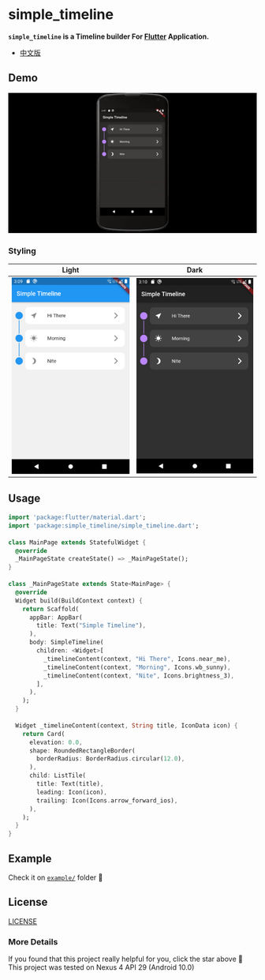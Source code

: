 # simple_timeline

**`simple_timeline` is a Timeline builder For [Flutter](https://flutter.dev/) Application.**

* [中文版](https://github.com/vincnttt/SimpleTimeline/blob/main/README_zh.md)

## Demo

![display](https://github.com/vincnttt/SimpleTimeline/blob/main/screenshots/display.gif)

### Styling

| Light | Dark |
| :---: | :---: |
| ![light-mode](https://github.com/vincnttt/SimpleTimeline/blob/main/screenshots/light.png) |  ![dark-mode](https://github.com/vincnttt/SimpleTimeline/blob/main/screenshots/dark.png) |

## Usage

```dart
import 'package:flutter/material.dart';
import 'package:simple_timeline/simple_timeline.dart';

class MainPage extends StatefulWidget {
  @override
  _MainPageState createState() => _MainPageState();
}

class _MainPageState extends State<MainPage> {
  @override
  Widget build(BuildContext context) {
    return Scaffold(
      appBar: AppBar(
        title: Text("Simple Timeline"),
      ),
      body: SimpleTimeline(
        children: <Widget>[
          _timelineContent(context, "Hi There", Icons.near_me),
          _timelineContent(context, "Morning", Icons.wb_sunny),
          _timelineContent(context, "Nite", Icons.brightness_3),
        ],
      ),
    );
  }

  Widget _timelineContent(context, String title, IconData icon) {
    return Card(
      elevation: 0.0,
      shape: RoundedRectangleBorder(
        borderRadius: BorderRadius.circular(12.0),
      ),
      child: ListTile(
        title: Text(title),
        leading: Icon(icon),
        trailing: Icon(Icons.arrow_forward_ios),
      ),
    );
  }
}
```
## Example

Check it on [`example/`](https://github.com/vincnttt/SimpleTimeline/tree/main/example) folder :file_folder:

## License
[LICENSE](https://github.com/vincnttt/SimpleTimeline/blob/main/LICENSE)

### More Details

If you found that this project really helpful for you, click the star above :star2:
This project was tested on Nexus 4 API 29 (Android 10.0)
